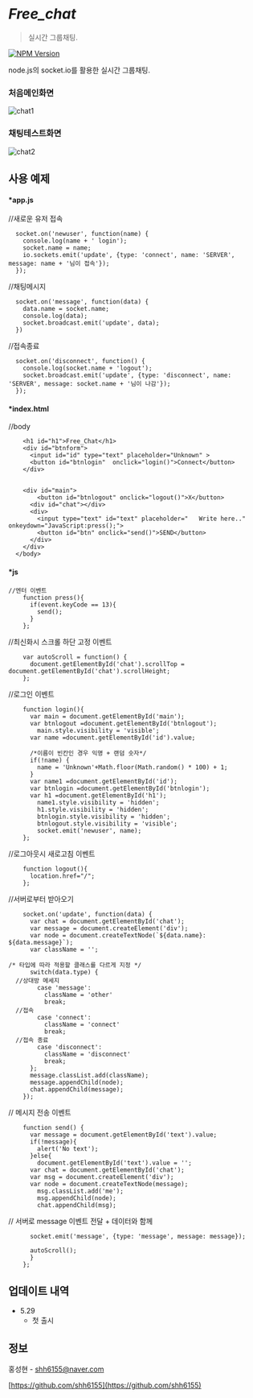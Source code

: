 # ***Free_chat***
> 실시간 그룹채팅.

[![NPM Version][npm-image]][npm-url]

node.js의 socket.io를 활용한 실시간 그룹채팅.


 ### 처음메인화면
![chat1](https://user-images.githubusercontent.com/49370287/58519743-ce4f9680-81ef-11e9-8deb-294de0ff672f.png)
 ### 채팅테스트화면
![chat2](https://user-images.githubusercontent.com/49370287/58519633-72850d80-81ef-11e9-91dc-c6d42fd2409b.png)


## 사용 예제
#### *app.js

//새로운 유저 접속
```
  socket.on('newuser', function(name) {
    console.log(name + ' login');
    socket.name = name;
    io.sockets.emit('update', {type: 'connect', name: 'SERVER', message: name + '님이 접속'});
  });
```
//채팅메시지
```
  socket.on('message', function(data) {
    data.name = socket.name;
    console.log(data);
    socket.broadcast.emit('update', data);
  })
```
//접속종료
```
  socket.on('disconnect', function() {
    console.log(socket.name + 'logout');
    socket.broadcast.emit('update', {type: 'disconnect', name: 'SERVER', message: socket.name + '님이 나감'});
  });
```
#### *index.html
//body
```<body >
    <h1 id="h1">Free_Chat</h1>
    <div id="btnform">
      <input id="id" type="text" placeholder="Unknown" >  
      <button id="btnlogin"  onclick="login()">Connect</button>
    </div>
      

    <div id="main">
        <button id="btnlogout" onclick="logout()">X</button>
      <div id="chat"></div>  
      <div>
        <input type="text" id="text" placeholder="   Write here.." onkeydown="JavaScript:press();">
        <button id="btn" onclick="send()">SEND</button>
      </div>
    </div>
  </body>
```
#### *js
```
//엔터 이벤트
    function press(){
      if(event.keyCode == 13){
        send();
      }
    };
```
//최신화시 스크롤 하단 고정 이벤트
```
    var autoScroll = function() { 
      document.getElementById('chat').scrollTop = document.getElementById('chat').scrollHeight;
    };
```
//로그인 이벤트
```
    function login(){
      var main = document.getElementById('main');
      var btnlogout =document.getElementById('btnlogout');
        main.style.visibility = 'visible';
      var name =document.getElementById('id').value;
      
      /*이름이 빈칸인 경우 익명 + 랜덤 숫자*/
      if(!name) {
        name = 'Unknown'+Math.floor(Math.random() * 100) + 1;
      }
      var name1 =document.getElementById('id');
      var btnlogin =document.getElementById('btnlogin');
      var h1 =document.getElementById('h1');
        name1.style.visibility = 'hidden';
        h1.style.visibility = 'hidden';
        btnlogin.style.visibility = 'hidden';
        btnlogout.style.visibility = 'visible';
        socket.emit('newuser', name);
    };
```
//로그아웃시 새로고침 이벤트
```
    function logout(){
      location.href="/";
    };
```
//서버로부터 받아오기
```
    socket.on('update', function(data) {
      var chat = document.getElementById('chat');
      var message = document.createElement('div');
      var node = document.createTextNode(`${data.name}: ${data.message}`);
      var className = '';

/* 타입에 따라 적용할 클래스를 다르게 지정 */
      switch(data.type) {
  //상대방 메세지
        case 'message':
          className = 'other'
          break;
  //접속
        case 'connect':
          className = 'connect'
          break;
  //접속 종료
        case 'disconnect':
          className = 'disconnect'
          break;
      };
      message.classList.add(className);
      message.appendChild(node);
      chat.appendChild(message);
    });
```
// 메시지 전송 이벤트 
```
    function send() {
      var message = document.getElementById('text').value;
      if(!message){
        alert('No text');
      }else{
        document.getElementById('text').value = '';
      var chat = document.getElementById('chat');
      var msg = document.createElement('div');
      var node = document.createTextNode(message);
        msg.classList.add('me');
        msg.appendChild(node);
        chat.appendChild(msg);
```        
// 서버로 message 이벤트 전달 + 데이터와 함께
```
      socket.emit('message', {type: 'message', message: message});
      
      autoScroll();
      }
    };
```


## 업데이트 내역

* 5.29
    * 첫  출시

## 정보

홍성현 - shh6155@naver.com

[https://github.com/shh6155](https://github.com/shh6155)



<!-- Markdown link & img dfn's -->
[npm-image]: https://img.shields.io/npm/v/datadog-metrics.svg?style=flat-square
[npm-url]: https://npmjs.org/package/datadog-metrics
